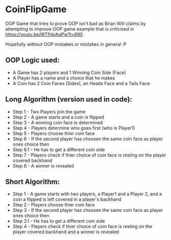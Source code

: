# CoinFlipGame
OOP Game that tries to prove OOP isn't bad as Brian Will claims by attempting to improve OOP game example that is criticised in https://youtu.be/IRTfhkiAqPw?t=690

Hopefully without OOP mistakes or mistakes in general :P

## OOP Logic used:
* A Game has 2 players and 1 Winning Coin Side (Face)
* A Player has a name and a choice that he makes
* A Coin has 2 Coin Faces (Sides), an Heads Face and a Tails Face

## Long Algorithm (version used in code):
* Step 1 -    Two Players join the game
* Step 2 -    A game starts and a coin is flipped
* Step 3 -    A winning coin face is determined
* Step 4 -    Players determine who goes first (who is Player1)
* Step 5 -    Players choose thier coin face
* Step 6 -      If the second player has choosen the same coin face as player ones choice then
* Step 6.1 -        He has to get a different coin side
* Step 7 -    Players check if thier choice of coin face is resting on the player covered backhand
* Step 8 -    A winner is revealed

## Short Algorithm:
* Step 1 -    A game starts with two players, a Player1 and a Player 2, and a coin a flipped is left covered in a player's backhand
* Step 2 -    Players choose thier coin face
* Step 3 -      If the second player has choosen the same coin face as player ones choice then
* Step 3.1 -        He has to get a different coin side
* Step 4 -    Players check if thier choice of coin face is resting on the player covered backhand and a winner is revealed
